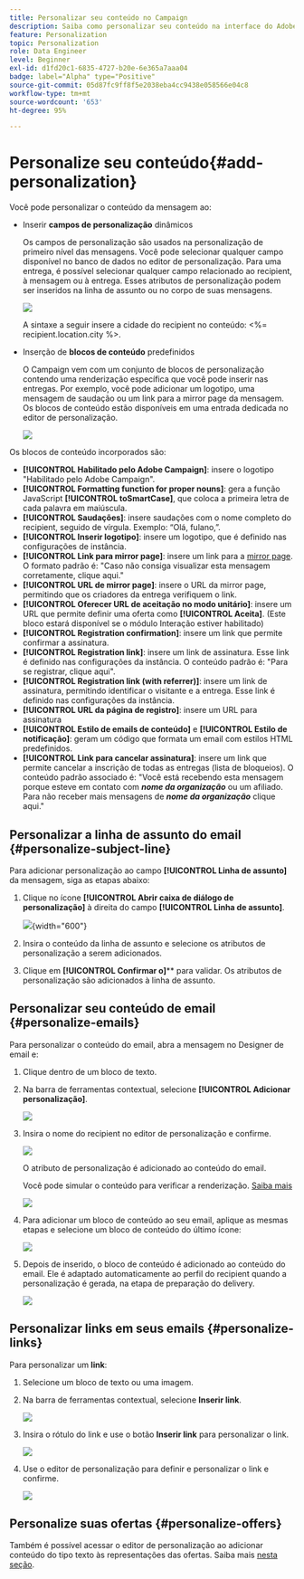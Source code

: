 ```yaml
---
title: Personalizar seu conteúdo no Campaign
description: Saiba como personalizar seu conteúdo na interface do Adobe Campaign Web
feature: Personalization
topic: Personalization
role: Data Engineer
level: Beginner
exl-id: d1fd20c1-6835-4727-b20e-6e365a7aaa04
badge: label="Alpha" type="Positive"
source-git-commit: 05d87fc9ff8f5e2038eba4cc9438e058566e04c8
workflow-type: tm+mt
source-wordcount: '653'
ht-degree: 95%

---
```



# Personalize seu conteúdo{#add-personalization}

Você pode personalizar o conteúdo da mensagem ao:

* Inserir **campos de personalização** dinâmicos

   Os campos de personalização são usados na personalização de primeiro nível das mensagens. Você pode selecionar qualquer campo disponível no banco de dados no editor de personalização. Para uma entrega, é possível selecionar qualquer campo relacionado ao recipient, à mensagem ou à entrega. Esses atributos de personalização podem ser inseridos na linha de assunto ou no corpo de suas mensagens.

   ![](assets/perso-subject-line.png)

   A sintaxe a seguir insere a cidade do recipient no conteúdo: &lt;%= recipient.location.city %>.

* Inserção de **blocos de conteúdo** predefinidos

   O Campaign vem com um conjunto de blocos de personalização contendo uma renderização específica que você pode inserir nas entregas. Por exemplo, você pode adicionar um logotipo, uma mensagem de saudação ou um link para a mirror page da mensagem. Os blocos de conteúdo estão disponíveis em uma entrada dedicada no editor de personalização.

   ![](assets/perso-content-blocks.png)
<!--
* Create **conditional content**

    Configure conditional content to add dynamic personalization based on the recipient’s profile for example. Text blocks and/or images are inserted when a particular condition is true.
-->


Os blocos de conteúdo incorporados são:

* **[!UICONTROL Habilitado pelo Adobe Campaign]**: insere o logotipo &quot;Habilitado pelo Adobe Campaign&quot;.
* **[!UICONTROL Formatting function for proper nouns]**: gera a função JavaScript **[!UICONTROL toSmartCase]**, que coloca a primeira letra de cada palavra em maiúscula.
* **[!UICONTROL Saudações]**: insere saudações com o nome completo do recipient, seguido de vírgula. Exemplo: “Olá, fulano,”.
* **[!UICONTROL Inserir logotipo]**: insere um logotipo, que é definido nas configurações de instância.
* **[!UICONTROL Link para mirror page]**: insere um link para a [mirror page](../content/mirror-page.md). O formato padrão é: &quot;Caso não consiga visualizar esta mensagem corretamente, clique aqui.&quot;
* **[!UICONTROL URL de mirror page]**: insere o URL da mirror page, permitindo que os criadores da entrega verifiquem o link.
* **[!UICONTROL Oferecer URL de aceitação no modo unitário]**: insere um URL que permite definir uma oferta como **[!UICONTROL Aceita]**. (Este bloco estará disponível se o módulo Interação estiver habilitado)
* **[!UICONTROL Registration confirmation]**: insere um link que permite confirmar a assinatura.
* **[!UICONTROL Registration link]**: insere um link de assinatura. Esse link é definido nas configurações da instância. O conteúdo padrão é: &quot;Para se registrar, clique aqui&quot;.
* **[!UICONTROL Registration link (with referrer)]**: insere um link de assinatura, permitindo identificar o visitante e a entrega. Esse link é definido nas configurações da instância.
* **[!UICONTROL URL da página de registro]**: insere um URL para assinatura
* **[!UICONTROL Estilo de emails de conteúdo]** e **[!UICONTROL Estilo de notificação]**: geram um código que formata um email com estilos HTML predefinidos.
* **[!UICONTROL Link para cancelar assinatura]**: insere um link que permite cancelar a inscrição de todas as entregas (lista de bloqueios). O conteúdo padrão associado é: &quot;Você está recebendo esta mensagem porque esteve em contato com ***nome da organização*** ou um afiliado. Para não receber mais mensagens de ***nome da organização*** clique aqui.&quot;

## Personalizar a linha de assunto do email {#personalize-subject-line}

Para adicionar personalização ao campo **[!UICONTROL Linha de assunto]** da mensagem, siga as etapas abaixo:

1. Clique no ícone **[!UICONTROL Abrir caixa de diálogo de personalização]** à direita do campo **[!UICONTROL Linha de assunto]**.

   ![](assets/perso-subject.png){width="600"}

1. Insira o conteúdo da linha de assunto e selecione os atributos de personalização a serem adicionados.

1. Clique em **[!UICONTROL Confirmar o]**** para validar. Os atributos de personalização são adicionados à linha de assunto.

## Personalizar seu conteúdo de email {#personalize-emails}

Para personalizar o conteúdo do email, abra a mensagem no Designer de email e:

1. Clique dentro de um bloco de texto.
1. Na barra de ferramentas contextual, selecione **[!UICONTROL Adicionar personalização]**.

   ![](assets/perso-add-to-content.png)

1. Insira o nome do recipient no editor de personalização e confirme.

   ![](assets/perso-add-name.png)

   O atributo de personalização é adicionado ao conteúdo do email.

   Você pode simular o conteúdo para verificar a renderização. [Saiba mais](../preview-test/preview-content.md)

   ![](assets/perso-rendering.png)

1. Para adicionar um bloco de conteúdo ao seu email, aplique as mesmas etapas e selecione um bloco de conteúdo do último ícone:

   ![](assets/perso-insert-block.png)

1. Depois de inserido, o bloco de conteúdo é adicionado ao conteúdo do email. Ele é adaptado automaticamente ao perfil do recipient quando a personalização é gerada, na etapa de preparação do delivery.

   ![](assets/perso-content-block-in-email.png)

## Personalizar links em seus emails {#personalize-links}

Para personalizar um **link**:

1. Selecione um bloco de texto ou uma imagem.
1. Na barra de ferramentas contextual, selecione **Inserir link**.

   ![](assets/perso-link.png)

1. Insira o rótulo do link e use o botão **Inserir link** para personalizar o link.

   ![](assets/perso-link-insert-icon.png)

1. Use o editor de personalização para definir e personalizar o link e confirme.

   ![](assets/perso-link-edit.png)


## Personalize suas ofertas {#personalize-offers}

Também é possível acessar o editor de personalização ao adicionar conteúdo do tipo texto às representações das ofertas. Saiba mais [nesta seção](../content/offers.md).
